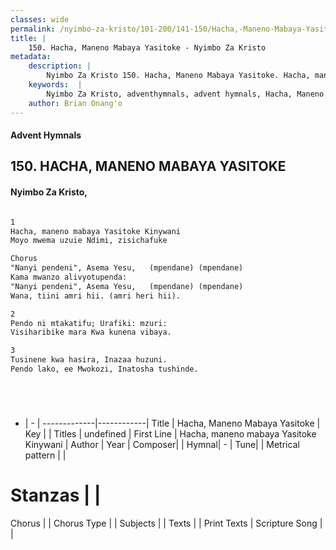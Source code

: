 ```yaml
---
classes: wide
permalink: /nyimbo-za-kristo/101-200/141-150/Hacha,-Maneno-Mabaya-Yasitoke/
title: |
    150. Hacha, Maneno Mabaya Yasitoke - Nyimbo Za Kristo
metadata:
    description: |
        Nyimbo Za Kristo 150. Hacha, Maneno Mabaya Yasitoke. Hacha, maneno mabaya Yasitoke Kinywani  Moyo mwema uzuie Ndimi, zisichafuke  Chorus "Nanyi pendeni", Asema Yesu,   (mpendane) (mpendane)   Kama mwanzo alivyotupenda: "Nanyi pendeni", Asema Yesu,   (mpendane) (mpendane) Wana, tiini amri hii. (amri heri hii).   
    keywords:  |
        Nyimbo Za Kristo, adventhymnals, advent hymnals, Hacha, Maneno Mabaya Yasitoke, Hacha, maneno mabaya Yasitoke Kinywani . 
    author: Brian Onang'o
---
```


#### Advent Hymnals
## 150. HACHA, MANENO MABAYA YASITOKE
####  Nyimbo Za Kristo,

```txt

1
Hacha, maneno mabaya Yasitoke Kinywani 
Moyo mwema uzuie Ndimi, zisichafuke

Chorus
"Nanyi pendeni", Asema Yesu,   (mpendane) (mpendane)  
Kama mwanzo alivyotupenda:
"Nanyi pendeni", Asema Yesu,   (mpendane) (mpendane)
Wana, tiini amri hii. (amri heri hii). 

2
Pendo ni mtakatifu; Urafiki: mzuri: 
Visiharibike mara Kwa kunena vibaya.

3
Tusinene kwa hasira, Inazaa huzuni. 
Pendo lako, ee Mwokozi, Inatosha tushinde.






```

- |   -  |
-------------|------------|
Title | Hacha, Maneno Mabaya Yasitoke |
Key |  |
Titles | undefined |
First Line | Hacha, maneno mabaya Yasitoke Kinywani  |
Author | 
Year | 
Composer| |
Hymnal|  - |
Tune|  |
Metrical pattern | |
# Stanzas |  |
Chorus |  |
Chorus Type |  |
Subjects | |
Texts |  |
Print Texts | 
Scripture Song |  |
    
